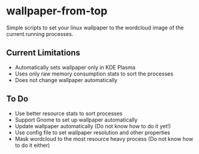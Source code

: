 # wallpaper-from-top

Simple scripts to set your linux wallpaper to the wordcloud image of the current running processes.

## Current Limitations
* Automatically sets wallpaper only in KDE Plasma
* Uses only raw memory consumption stats to sort the processes
* Does not change wallpaper automatically

## To Do
* Use better resource stats to sort processes
* Support Gnome to set up wallpaper automatically
* Update wallpaper automatically (Do not know how to do it yet!)
* Use config file to set wallpaper resolution and other properties
* Mask wordcloud to the most resource heavy process (Do not know how to do it either)